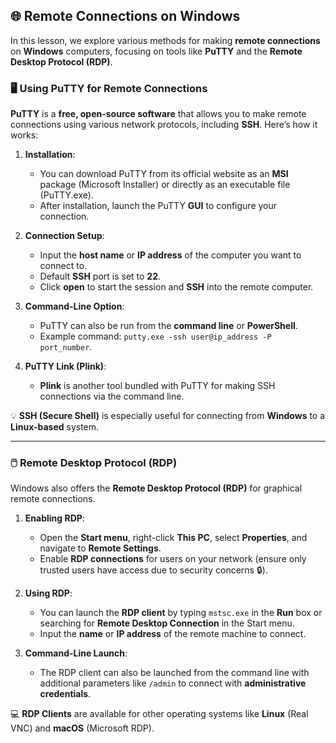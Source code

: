 ## 🌐 **Remote Connections on Windows**

In this lesson, we explore various methods for making **remote connections** on **Windows** computers, focusing on tools like **PuTTY** and the **Remote Desktop Protocol (RDP)**.

### 🖥️ **Using PuTTY for Remote Connections**

**PuTTY** is a **free, open-source software** that allows you to make remote connections using various network protocols, including **SSH**. Here’s how it works:

1. **Installation**:
   - You can download PuTTY from its official website as an **MSI** package (Microsoft Installer) or directly as an executable file (PuTTY.exe).
   - After installation, launch the PuTTY **GUI** to configure your connection.

2. **Connection Setup**:
   - Input the **host name** or **IP address** of the computer you want to connect to.
   - Default **SSH** port is set to **22**.
   - Click **open** to start the session and **SSH** into the remote computer.

3. **Command-Line Option**:
   - PuTTY can also be run from the **command line** or **PowerShell**.
   - Example command: `putty.exe -ssh user@ip_address -P port_number`.

4. **PuTTY Link (Plink)**:
   - **Plink** is another tool bundled with PuTTY for making SSH connections via the command line.

💡 **SSH (Secure Shell)** is especially useful for connecting from **Windows** to a **Linux-based** system.

---

### 🖱️ **Remote Desktop Protocol (RDP)**

Windows also offers the **Remote Desktop Protocol (RDP)** for graphical remote connections.

1. **Enabling RDP**:
   - Open the **Start menu**, right-click **This PC**, select **Properties**, and navigate to **Remote Settings**.
   - Enable **RDP connections** for users on your network (ensure only trusted users have access due to security concerns 🔒).

2. **Using RDP**:
   - You can launch the **RDP client** by typing `mstsc.exe` in the **Run** box or searching for **Remote Desktop Connection** in the Start menu.
   - Input the **name** or **IP address** of the remote machine to connect.

3. **Command-Line Launch**:
   - The RDP client can also be launched from the command line with additional parameters like `/admin` to connect with **administrative credentials**.

💻 **RDP Clients** are available for other operating systems like **Linux** (Real VNC) and **macOS** (Microsoft RDP). 
